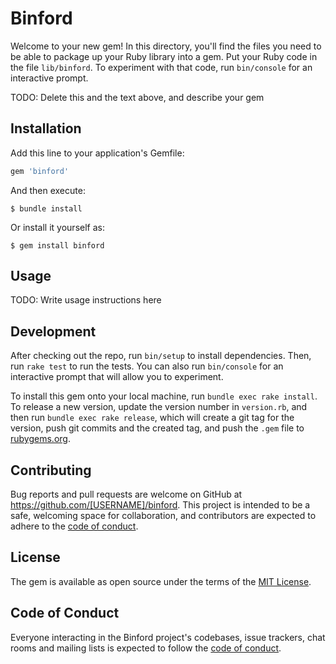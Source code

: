 # Binford

Welcome to your new gem! In this directory, you'll find the files you need to be able to package up your Ruby library into a gem. Put your Ruby code in the file `lib/binford`. To experiment with that code, run `bin/console` for an interactive prompt.

TODO: Delete this and the text above, and describe your gem

## Installation

Add this line to your application's Gemfile:

```ruby
gem 'binford'
```

And then execute:

    $ bundle install

Or install it yourself as:

    $ gem install binford

## Usage

TODO: Write usage instructions here

## Development

After checking out the repo, run `bin/setup` to install dependencies. Then, run `rake test` to run the tests. You can also run `bin/console` for an interactive prompt that will allow you to experiment.

To install this gem onto your local machine, run `bundle exec rake install`. To release a new version, update the version number in `version.rb`, and then run `bundle exec rake release`, which will create a git tag for the version, push git commits and the created tag, and push the `.gem` file to [rubygems.org](https://rubygems.org).

## Contributing

Bug reports and pull requests are welcome on GitHub at https://github.com/[USERNAME]/binford. This project is intended to be a safe, welcoming space for collaboration, and contributors are expected to adhere to the [code of conduct](https://github.com/[USERNAME]/binford/blob/master/CODE_OF_CONDUCT.md).

## License

The gem is available as open source under the terms of the [MIT License](https://opensource.org/licenses/MIT).

## Code of Conduct

Everyone interacting in the Binford project's codebases, issue trackers, chat rooms and mailing lists is expected to follow the [code of conduct](https://github.com/[USERNAME]/binford/blob/master/CODE_OF_CONDUCT.md).
